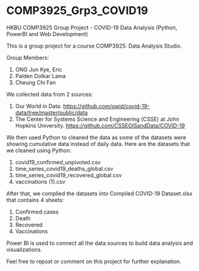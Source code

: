 # COMP3925_Grp3_COVID19
HKBU COMP3925 Group Project - COVID-19 Data Analysis (Python, PowerBI and Web Development)

This is a group project for a course COMP3925: Data Analysis Studio. 

Group Members: 
1. ONG Jun Kye, Eric
2. Palden Dolkar Lama
3. Cheung Chi Fan

We collected data from 2 sources:
1. Our World in Data. https://github.com/owid/covid-19-data/tree/master/public/data
2. The Center for Systems Science and Engineering (CSSE) at John Hopkins University. https://github.com/CSSEGISandData/COVID-19

We then used Python to cleaned the data as some of the datasets were showing cumulative data instead of daily data.
Here are the datasets that we cleaned using Python:
1. covid19_confirmed_unpivoted.csv
2. time_series_covid19_deaths_global.csv
3. time_series_covid19_recovered_global.csv
4. vaccinations (1).csv

After that, we complied the datasets into Compiled COVID-19 Dataset.xlsx that contains 4 sheets:
1. Confirmed cases
2. Death
3. Recovered
4. Vaccinations

Power BI is used to connect all the data sources to build data analysis and visualizations.

Feel free to repost or comment on this project for further explanation.
